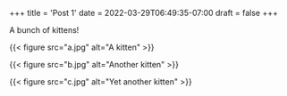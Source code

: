 +++
title = 'Post 1'
date = 2022-03-29T06:49:35-07:00
draft = false
+++

A bunch of kittens!

{{< figure src="a.jpg" alt="A kitten" >}}

{{< figure src="b.jpg" alt="Another kitten" >}}

{{< figure src="c.jpg" alt="Yet another kitten" >}}
